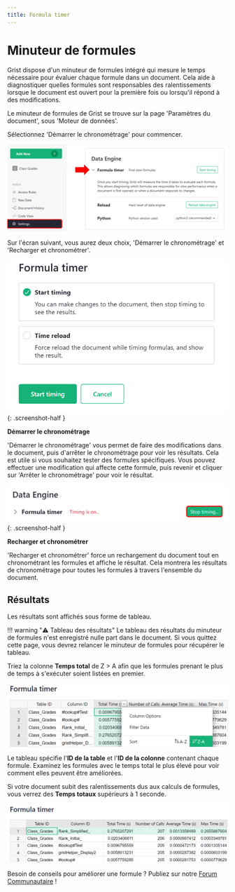 ```yaml
---
title: Formula timer
---
```


Minuteur de formules
=========

Grist dispose d'un minuteur de formules intégré qui mesure le temps nécessaire pour évaluer chaque formule dans un document. Cela aide à diagnostiquer quelles formules sont responsables des ralentissements lorsque le document est ouvert pour la première fois ou lorsqu'il répond à des modifications.

Le minuteur de formules de Grist se trouve sur la page 'Paramètres du document', sous 'Moteur de données'.

Sélectionnez 'Démarrer le chronométrage' pour commencer.

<span class="screenshot-large">*![paramètres-du-minuteur-de-formules](images/formula-timer/formula-timer-settings.png)*</span>

Sur l'écran suivant, vous aurez deux choix, 'Démarrer le chronométrage' et 'Recharger et chronométrer'.

<span class="screenshot-large">*![sélection-du-minuteur-de-formules](images/formula-timer/formula-timer-selection.png)*</span>
{: .screenshot-half }

**Démarrer le chronométrage**

'Démarrer le chronométrage' vous permet de faire des modifications dans le document, puis d'arrêter le chronométrage pour voir les résultats. Cela est utile si vous souhaitez tester des formules spécifiques. Vous pouvez effectuer une modification qui affecte cette formule, puis revenir et cliquer sur 'Arrêter le chronométrage' pour voir le résultat.

<span class="screenshot-large">*![arrêter-le-chronométrage](images/formula-timer/formula-timer-stop-timing.png)*</span>
{: .screenshot-half }

**Recharger et chronométrer**

'Recharger et chronométrer' force un rechargement du document tout en chronométrant les formules et affiche le résultat. Cela montrera les résultats de chronométrage pour toutes les formules à travers l'ensemble du document.

## Résultats

Les résultats sont affichés sous forme de tableau.

!!! warning "⚠️ Tableau des résultats"
    Le tableau des résultats du minuteur de formules n'est enregistré nulle part dans le document. Si vous quittez cette page, vous devrez relancer le minuteur de formules pour récupérer le tableau.

Triez la colonne **Temps total** de Z > A afin que les formules prenant le plus de temps à s'exécuter soient listées en premier.

<span class="screenshot-large">*![tri-des-résultats-du-minuteur-de-formules](images/formula-timer/formula-timer-result-sort.png)*</span>

Le tableau spécifie l'**ID de la table** et l'**ID de la colonne** contenant chaque formule. Examinez les formules avec le temps total le plus élevé pour voir comment elles peuvent être améliorées.

Si votre document subit des ralentissements dus aux calculs de formules, vous verrez des **Temps totaux** supérieurs à 1 seconde.

<span class="screenshot-large">*![résultats-du-minuteur-de-formules](images/formula-timer/formula-timer-results.png)*</span>

Besoin de conseils pour améliorer une formule ? Publiez sur notre [Forum Communautaire](https://community.getgrist.com/) !
